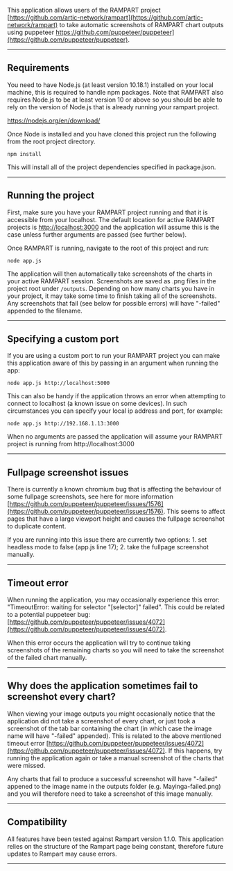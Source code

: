 This application allows users of the RAMPART project [https://github.com/artic-network/rampart](https://github.com/artic-network/rampart) to take automatic screenshots of RAMPART chart outputs using puppeteer https://github.com/puppeteer/puppeteer](https://github.com/puppeteer/puppeteer).

---

## Requirements

You need to have Node.js (at least version 10.18.1) installed on your local machine, this is required to handle npm packages. Note that RAMPART also requires Node.js to be at least version 10 or above so you should be able to rely on the version of Node.js that is already running your rampart project.

https://nodejs.org/en/download/

Once Node is installed and you have cloned this project run the following from the root project directory.

```shell script
npm install
```

This will install all of the project dependencies specified in package.json.

---

## Running the project

First, make sure you have your RAMPART project running and that it is accessible from your localhost. The default location for active RAMPART projects is [http://localhost:3000](http://localhost:3000) and the application will assume this is the case unless further arguments are passed (see further below).

Once RAMPART is running, navigate to the root of this project and run:

```shell script
node app.js
```

The application will then automatically take screenshots of the charts in your active RAMPART session. Screenshots are saved as .png files in the project root under `/outputs`. Depending on how many charts you have in your project, it may take some time to finish taking all of the screenshots. Any screenshots that fail (see below for possible errors) will have "-failed" appended to the filename.

---

## Specifying a custom port

If you are using a custom port to run your RAMPART project you can make this application aware of this by passing in an argument when running the app:

```shell script
node app.js http://localhost:5000
```

This can also be handy if the application throws an error when attempting to connect to localhost (a known issue on some devices). In such circumstances you can specify your local ip address and port, for example:

```shell script
node app.js http://192.168.1.13:3000
```

When no arguments are passed the application will assume your RAMPART project is running from http://localhost:3000

---

## Fullpage screenshot issues

There is currently a known chromium bug that is affecting the behaviour of some fullpage screenshots, see here for more information [https://github.com/puppeteer/puppeteer/issues/1576](https://github.com/puppeteer/puppeteer/issues/1576). This seems to affect pages that have a large viewport height and causes the fullpage screenshot to duplicate content.

If you are running into this issue there are currently two options: 1. set headless mode to false (app.js line 17); 2. take the fullpage screenshot manually.

---

## Timeout error

When running the application, you may occasionally experience this error: "TimeoutError: waiting for selector "[selector]" failed". This could be related to a potential puppeteer bug: [https://github.com/puppeteer/puppeteer/issues/4072](https://github.com/puppeteer/puppeteer/issues/4072).

When this error occurs the application will try to continue taking screenshots of the remaining charts so you will need to take the screenshot of the failed chart manually.

---

## Why does the application sometimes fail to screenshot every chart?

When viewing your image outputs you might occasionally notice that the application did not take a screenshot of every chart, or just took a screenshot of the tab bar containing the chart (in which case the image name will have "-failed" appended). This is related to the above mentioned timeout error [https://github.com/puppeteer/puppeteer/issues/4072](https://github.com/puppeteer/puppeteer/issues/4072). If this happens, try running the application again or take a manual screenshot of the charts that were missed.

Any charts that fail to produce a successful screenshot will have "-failed" appened to the image name in the outputs folder (e.g. Mayinga-failed.png) and you will therefore need to take a screenshot of this image manually.

---

## Compatibility

All features have been tested against Rampart version 1.1.0. This application relies on the structure of the Rampart page being constant, therefore future updates to Rampart may cause errors.

---
